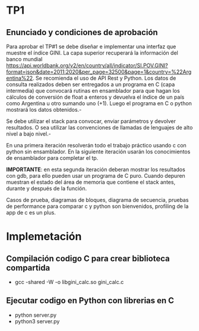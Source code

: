 # TP1
## Enunciado y condiciones de aprobación

Para aprobar el TP#1 se debe diseñar e implementar una interfaz que muestre el índice GINI. La capa superior recuperará la información del banco mundial https://api.worldbank.org/v2/en/country/all/indicator/SI.POV.GINI?format=json&date=2011:2020&per_page=32500&page=1&country=%22Argentina%22. Se recomienda el uso de API Rest y Python. Los datos de consulta realizados deben ser entregados a un programa en C (capa intermedia) que convocará rutinas en ensamblador para que hagan los cálculos de conversión de float a enteros y devuelva el índice de un país como Argentina u otro sumando uno (+1). Luego el programa en C o python mostrará los datos obtenidos.-

Se debe utilizar el stack para convocar, enviar parámetros y devolver resultados. O sea utilizar las convenciones de llamadas de lenguajes de alto nivel a bajo nivel.- 

En una primera iteración resolverán todo el trabajo práctico usando c con python sin ensamblador. En la siguiente iteración usarán los conocimientos de ensamblador para completar el tp.

**IMPORTANTE**: en esta segunda iteración deberan mostrar los resultados con gdb, para ello pueden usar un programa de C puro. Cuando depuren muestran el estado del área de memoria que contiene el stack antes, durante y después de la función. 

Casos de prueba, diagramas de bloques, diagrama de secuencia, pruebas de performance para comparar c y python son bienvenidos, profiling de la app de c es un plus.

# Implemetación

## Compilación codigo C para crear biblioteca compartida

- gcc -shared -W -o libgini_calc.so gini_calc.c

## Ejecutar codigo en Python con librerias en C
- python server.py
- python3 server.py



